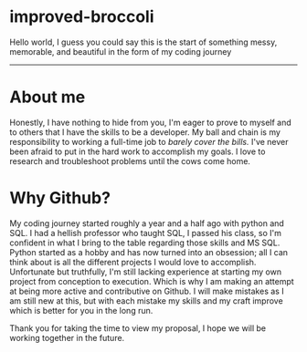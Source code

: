 # improved-broccoli

Hello world, I guess you could say this is the start of something messy, memorable, and beautiful in the form of my coding journey

---
# About me
Honestly, I have nothing to hide from you, I'm eager to prove to myself and to others that I have the skills to be a developer. My ball and chain is my responsibility to working a full-time job to *barely cover the bills.* I've never been afraid to put in the hard work to accomplish my goals. I love to research and troubleshoot problems until the cows come home. 

# Why Github?
My coding journey started roughly a year and a half ago with python and SQL. I had a hellish professor who taught SQL, I passed his class, so I'm confident in what I bring to the table regarding those skills and MS SQL. Python started as a hobby and has now turned into an obsession; all I can think about is all the different projects I would love to accomplish. 
Unfortunate but truthfully, I'm still lacking experience at starting my own project from conception to execution. Which is why I am making an attempt at being more active and contributive on Github. I will make mistakes as I am still new at this, but with each mistake my skills and my craft improve which is better for you in the long run. 

Thank you for taking the time to view my proposal, I hope we will be working together in the future.
